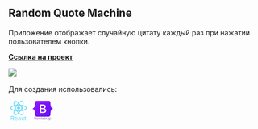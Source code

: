 ## Random Quote Machine
Приложение отображает случайную цитату каждый раз при нажатии пользователем кнопки.

**[Ссылка на проект](https://gorobchenko-k.github.io/react-random-quote-machine/)**

<!-- ![random-quote-machine](https://user-images.githubusercontent.com/115789797/213447905-87f73145-56ac-4da1-81d8-d5179457e5b8.gif) -->

<img src="https://user-images.githubusercontent.com/115789797/213447905-87f73145-56ac-4da1-81d8-d5179457e5b8.gif" width="250"/>

Для создания использовались:
<div>
  <img src="https://github.com/devicons/devicon/blob/master/icons/react/react-original-wordmark.svg" title="React" alt="React" width="40" height="40"/>&nbsp;
  <img src="https://github.com/devicons/devicon/blob/master/icons/bootstrap/bootstrap-original-wordmark.svg" title="Bootstrap"  alt="Bootstrap" width="40" height="40"/>&nbsp;
</div>

